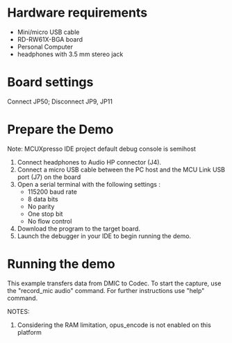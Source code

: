 Hardware requirements
=====================
- Mini/micro USB cable
- RD-RW61X-BGA board
- Personal Computer
- headphones with 3.5 mm stereo jack


Board settings
============
Connect JP50; Disconnect JP9, JP11

Prepare the Demo
===============
Note: MCUXpresso IDE project default debug console is semihost
1.  Connect headphones to Audio HP connector (J4).
2.  Connect a micro USB cable between the PC host and the MCU Link USB port (J7) on the board
3.  Open a serial terminal with the following settings :
    - 115200 baud rate
    - 8 data bits
    - No parity
    - One stop bit
    - No flow control
4.  Download the program to the target board.
5.  Launch the debugger in your IDE to begin running the demo.

Running the demo
================
This example transfers data from DMIC to Codec.
To start the capture, use the "record_mic audio" command.
For further instructions use "help" command.

NOTES:
1. Considering the RAM limitation, opus_encode is not enabled on this platform

